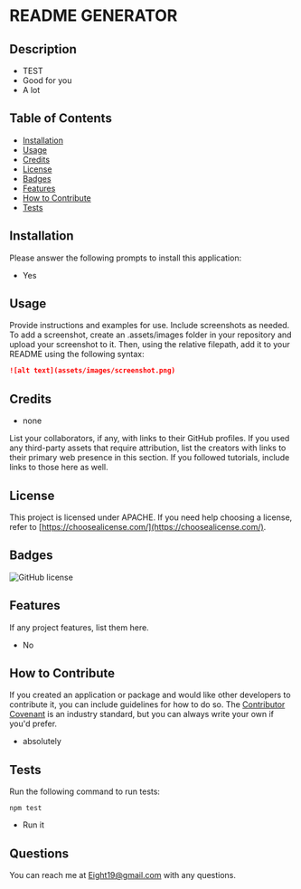 # README GENERATOR


  ## Description

  - TEST
  - Good for you
  - A lot
  
  ## Table of Contents 
  
  - [Installation](#installation)
  - [Usage](#usage)
  - [Credits](#credits)
  - [License](#license)
  - [Badges](#badges)
  - [Features](#features)
  - [How to Contribute](#how-to-contribute)
  - [Tests](#tests)
  
  ## Installation
  
  Please answer the following prompts to install this application:
  - Yes
  
  ## Usage

  Provide instructions and examples for use. Include screenshots as needed.
  To add a screenshot, create an .assets/images folder in your repository and upload your screenshot to it. Then, using the relative filepath, add it to your README using the following syntax:
  ```md
  ![alt text](assets/images/screenshot.png)
  ```

  ## Credits
  - none

  List your collaborators, if any, with links to their GitHub profiles.
  If you used any third-party assets that require attribution, list the creators with links to their primary web presence in this section.
  If you followed tutorials, include links to those here as well.
  
   
  
  ## License
  
  This project is licensed under APACHE. If you need help choosing a license, refer to [https://choosealicense.com/](https://choosealicense.com/).
  
  ## Badges
  ![GitHub license](https://img.shields.io/badge/license-APACHE-blue.svg)
    
  ## Features
  
  If any project features, list them here.
  - No
  
  ## How to Contribute
  
  If you created an application or package and would like other developers to contribute it, you can include guidelines for how to do so. The [Contributor Covenant](https://www.contributor-covenant.org/) is an industry standard, but you can always write your own if you'd prefer.
  - absolutely
  
  ## Tests
  Run the following command to run tests:
  ```
  npm test
  ```
  - Run it
  
  ## Questions
  
You can reach me at Eight19@gmail.com with any questions.
  